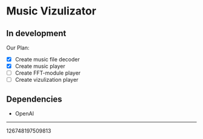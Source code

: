 # Music Vizulizator
## In development
Our Plan:
- [x] Create music file decoder
- [x] Create music player
- [ ] Create FFT-module player
- [ ] Create vizulization player

## Dependencies
 - OpenAl
---
126748197509813
